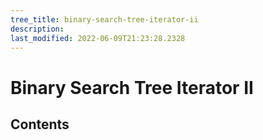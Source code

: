 ```yaml
---
tree_title: binary-search-tree-iterator-ii
description: 
last_modified: 2022-06-09T21:23:28.2328
---
```


# Binary Search Tree Iterator II

## Contents
